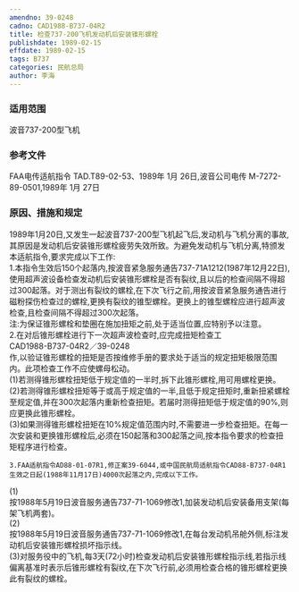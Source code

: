 ```yaml
---
amendno: 39-0248  
cadno: CAD1988-B737-04R2  
title: 检查737-200飞机发动机后安装锥形螺栓  
publishdate: 1989-02-15  
effdate: 1989-02-15  
tags: B737  
categories: 民航总局  
author: 李海  
---
```

  
### 适用范围  
波音737-200型飞机  
  
<!--more-->  
### 参考文件  
FAA电传适航指令 TAD.T89-02-53、1989年 1月 26日,波音公司电传 M-7272-89-0501,1989年 1月 27日  
  
### 原因、措施和规定  
1989年1月20日,又发生一起波音737-200型飞机起飞后,发动机与飞机分离的事故,其原因是发动机后安装锥形螺栓疲劳失效所致。为避免发动机与飞机分离,特颁发本适航指令,要求完成以下工作:  
    1.本指令生效后150个起落内,按波音紧急服务通告737-71A1212(1987年12月22日),使用超声波设备检查发动机后安装锥形螺栓是否有裂纹,且以后的检查间隔不得超过300起落。对于测出有裂纹的螺栓,在下次飞行之前,用按波音紧急服务通告进行磁粉探伤检查过的螺栓,更换有裂纹的锥型螺栓。更换上的锥型螺栓应进行超声波检查,且检查间隔不得超过300次起落。  
    注:为保证锥形螺栓和垫圈在施加扭矩之前,处于适当位置,应特别予以注意。  
    2.在对后锥形螺栓进行下一次超声波检查时,应完成扭矩检查工  
  CAD1988-B737-04R2／39-0248  
作,以验证锥形螺栓的扭矩是否按维修手册的要求处于适当的规定扭矩极限范围内。此项检查工作不应使螺母松动。  
    (1)若测得锥形螺栓扭矩低于规定值的一半时,拆下此锥形螺栓,用可用螺栓更换。  
    (2)若测得锥形螺栓扭矩等于或高于规定值的一半,且低于规定扭矩时,重新扭紧螺栓至规定值,并在300次起落内重新检查扭矩。若届时测得扭矩低于规定值的90%,则应更换此锥形螺栓。  
    (3)如果测得锥形螺栓扭矩在10%规定值范围内时,不需要进一步检查扭矩。在每一次安装和更换锥形螺栓后,必须在150起落和300起落之间,按本指令要求的检查扭矩程序进行检查。  
  
    3.FAA适航指令AD88-01-07R1,修正案39-6044,或中国民航局适航指令CAD88-B737-04R1生效之日起(1988年11月17日)4000次起落之内,完成以下工作。  
(1)  
按1988年5月19日波音服务通告737-71-1069修改1,加装发动机后安装备用支架(每架飞机两套)。  
(2)  
按1988年5月19日波音服务通告737-71-1069修改1,在每台发动机吊舱外侧,标注发动机后安装锥形螺栓损坏指示线。  
    (3)对服务役中的飞机,每3天(72小时)检查发动机后安装锥形螺栓指示线,若指示线偏离基准时表示后锥形螺栓有裂纹,在下次飞行前,必须用检查合格的锥形螺栓更换此有裂纹的螺栓。  
  

